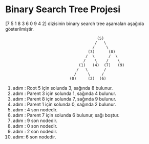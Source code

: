 # Binary Search Tree Projesi
[7 5 1 8 3 6 0 9 4 2] dizisinin binary search tree aşamaları aşağıda gösterilmiştir.

```
                                        (5)
                                       /   \
                                      /     \
                                    (3)      (8)
                                   /  \      /  \
                                  /    \    /    \
                                (1)   (4)  (7)   (9)
                               /   \       /         
                              /     \     /         
                            (0)     (2)  (6)        
```
1. adım : Root 5 için solunda 3, sağında 8 bulunur.
2. adım : Parent 3 için solunda 1, sağında 4 bulunur.
3. adım : Parent 8 için solunda 7, sağında 9 bulunur.
4. adım : Parent 1 için solunda 0, sağında 2 bulunur.
5. adım : 4 son nodedir.
6. adım : Parent 7 için solunda 6 bulunur, sağı boştur.
7. adım : 9 son nodedir.
8. adım : 0 son nodedir.
9. adım : 2 son nodedir.
10. adım: 6 son nodedir.

